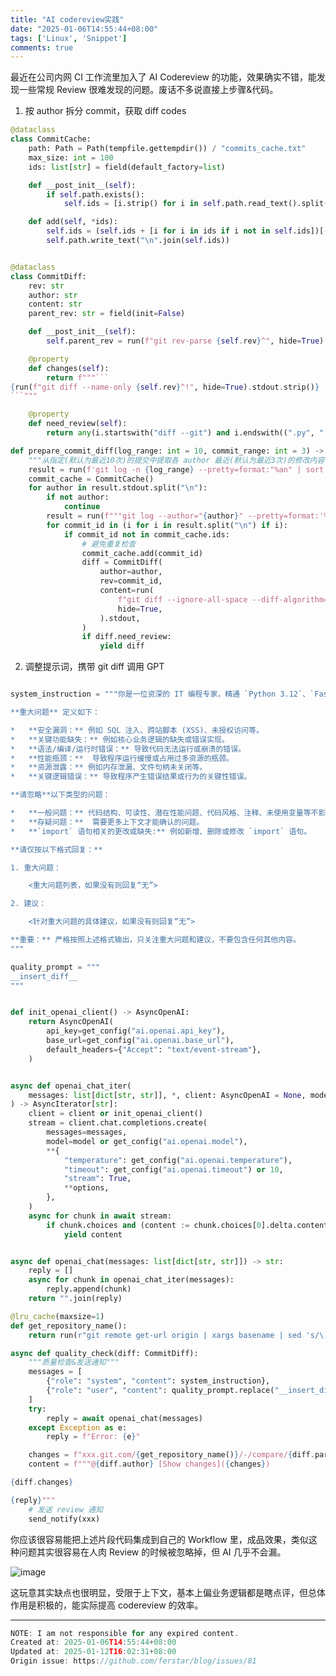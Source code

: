 ```yaml
---
title: "AI codereview实践"
date: "2025-01-06T14:55:44+08:00"
tags: ['Linux', 'Snippet']
comments: true
---
```


最近在公司内网 CI 工作流里加入了 AI Codereview 的功能，效果确实不错，能发现一些常规 Review 很难发现的问题。废话不多说直接上步骤&代码。

1. 按 author 拆分 commit，获取 diff codes

```Python
@dataclass
class CommitCache:
    path: Path = Path(tempfile.gettempdir()) / "commits_cache.txt"
    max_size: int = 100
    ids: list[str] = field(default_factory=list)

    def __post_init__(self):
        if self.path.exists():
            self.ids = [i.strip() for i in self.path.read_text().split("\n") if i.strip()]

    def add(self, *ids):
        self.ids = (self.ids + [i for i in ids if i not in self.ids])[-self.max_size :]
        self.path.write_text("\n".join(self.ids))


@dataclass
class CommitDiff:
    rev: str
    author: str
    content: str
    parent_rev: str = field(init=False)

    def __post_init__(self):
        self.parent_rev = run(f"git rev-parse {self.rev}^", hide=True).stdout.strip()

    @property
    def changes(self):
        return f"""```
{run(f"git diff --name-only {self.rev}^!", hide=True).stdout.strip()}
```"""

    @property
    def need_review(self):
        return any(i.startswith("diff --git") and i.endswith((".py", ".sh")) for i in self.content.split("\n"))

def prepare_commit_diff(log_range: int = 10, commit_range: int = 3) -> Iterable[CommitDiff]:
    """从指定(默认为最近10次)的提交中提取各 author 最近(默认为最近3次)的修改内容"""
    result = run(f'git log -n {log_range} --pretty=format:"%an" | sort | uniq', hide=True)
    commit_cache = CommitCache()
    for author in result.stdout.split("\n"):
        if not author:
            continue
        result = run(f"""git log --author="{author}" --pretty=format:'%H' -n {commit_range}""", hide=True).stdout
        for commit_id in (i for i in result.split("\n") if i):
            if commit_id not in commit_cache.ids:
                # 避免重复检查
                commit_cache.add(commit_id)
                diff = CommitDiff(
                    author=author,
                    rev=commit_id,
                    content=run(
                        f"git diff --ignore-all-space --diff-algorithm=minimal --function-context --no-ext-diff --no-color {commit_id}^!",
                        hide=True,
                    ).stdout,
                )
                if diff.need_review:
                    yield diff
```

2. 调整提示词，携带 git diff 调用 GPT

```Python

system_instruction = """你是一位资深的 IT 编程专家，精通 `Python 3.12`、`FastAPI`、`Pydantic`、`Shell` 和 `SQL`。你的任务是**严格审查**给定的 `diff` 内容，并找出其中存在的**重大问题**。

**重大问题** 定义如下：

*   **安全漏洞：** 例如 SQL 注入、跨站脚本 (XSS)、未授权访问等。
*   **关键功能缺失：** 例如核心业务逻辑的缺失或错误实现。
*   **语法/编译/运行时错误：** 导致代码无法运行或崩溃的错误。
*   **性能瓶颈：**  导致程序运行缓慢或占用过多资源的瓶颈。
*   **资源泄露：** 例如内存泄漏、文件句柄未关闭等。
*   **关键逻辑错误：** 导致程序产生错误结果或行为的关键性错误。

**请忽略**以下类型的问题：

*   **一般问题：** 代码结构、可读性、潜在性能问题、代码风格、注释、未使用变量等不影响代码功能的因素。
*   **存疑问题：**  需要更多上下文才能确认的问题。
*   **`import` 语句相关的更改或缺失:** 例如新增、删除或修改 `import` 语句。

**请仅按以下格式回复：**

1. 重大问题：

    <重大问题列表，如果没有则回复“无”>

2. 建议：

    <针对重大问题的具体建议，如果没有则回复“无”>

**重要：** 严格按照上述格式输出，只关注重大问题和建议，不要包含任何其他内容。
"""

quality_prompt = """
__insert_diff__
"""


def init_openai_client() -> AsyncOpenAI:
    return AsyncOpenAI(
        api_key=get_config("ai.openai.api_key"),
        base_url=get_config("ai.openai.base_url"),
        default_headers={"Accept": "text/event-stream"},
    )


async def openai_chat_iter(
    messages: list[dict[str, str]], *, client: AsyncOpenAI = None, model: str = None, **options
) -> AsyncIterator[str]:
    client = client or init_openai_client()
    stream = client.chat.completions.create(
        messages=messages,
        model=model or get_config("ai.openai.model"),
        **{
            "temperature": get_config("ai.openai.temperature"),
            "timeout": get_config("ai.openai.timeout") or 10,
            "stream": True,
            **options,
        },
    )
    async for chunk in await stream:
        if chunk.choices and (content := chunk.choices[0].delta.content):
            yield content


async def openai_chat(messages: list[dict[str, str]]) -> str:
    reply = []
    async for chunk in openai_chat_iter(messages):
        reply.append(chunk)
    return "".join(reply)

@lru_cache(maxsize=1)
def get_repository_name():
    return run(r"git remote get-url origin | xargs basename | sed 's/\.git$//'", hide=True).stdout.strip()

async def quality_check(diff: CommitDiff):
    """质量检查&发送通知"""
    messages = [
        {"role": "system", "content": system_instruction},
        {"role": "user", "content": quality_prompt.replace("__insert_diff__", diff.content)},
    ]
    try:
        reply = await openai_chat(messages)
    except Exception as e:
        reply = f"Error: {e}"

    changes = f"xxx.git.com/{get_repository_name()}/-/compare/{diff.parent_rev}...{diff.rev}"
    content = f"""@{diff.author} [Show changes]({changes})

{diff.changes}

{reply}"""
    # 发送 review 通知
    send_notify(xxx)

```

你应该很容易能把上述片段代码集成到自己的 Workflow 里，成品效果，类似这种问题其实很容易在人肉 Review 的时候被忽略掉，但 AI 几乎不会漏。

![image](https://github.com/user-attachments/assets/a38a8d86-abcc-4f6a-bbd8-89eb3ee5a573)


这玩意其实缺点也很明显，受限于上下文，基本上偏业务逻辑都是瞎点评，但总体作用是积极的，能实际提高 codereview 的效率。



---

```js
NOTE: I am not responsible for any expired content.
Created at: 2025-01-06T14:55:44+08:00
Updated at: 2025-01-12T16:02:31+08:00
Origin issue: https://github.com/ferstar/blog/issues/81
```
